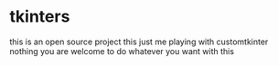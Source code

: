 # tkinters

this is an open source project
 this just me playing with customtkinter nothing
 you are welcome to do whatever you want with this
